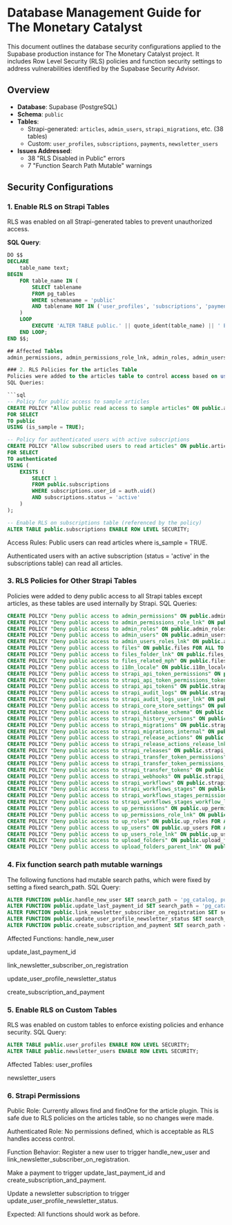 # Database Management Guide for The Monetary Catalyst

This document outlines the database security configurations applied to the Supabase production instance for The Monetary Catalyst project. It includes Row Level Security (RLS) policies and function security settings to address vulnerabilities identified by the Supabase Security Advisor.

## Overview
- **Database**: Supabase (PostgreSQL)
- **Schema**: `public`
- **Tables**:
  - Strapi-generated: `articles`, `admin_users`, `strapi_migrations`, etc. (38 tables)
  - Custom: `user_profiles`, `subscriptions`, `payments`, `newsletter_users`
- **Issues Addressed**:
  - 38 "RLS Disabled in Public" errors
  - 7 "Function Search Path Mutable" warnings

## Security Configurations

### 1. Enable RLS on Strapi Tables
RLS was enabled on all Strapi-generated tables to prevent unauthorized access.

**SQL Query**:
```sql
DO $$
DECLARE
    table_name text;
BEGIN
    FOR table_name IN (
        SELECT tablename 
        FROM pg_tables 
        WHERE schemaname = 'public' 
        AND tablename NOT IN ('user_profiles', 'subscriptions', 'payments', 'newsletter_users')
    )
    LOOP
        EXECUTE 'ALTER TABLE public.' || quote_ident(table_name) || ' ENABLE ROW LEVEL SECURITY;';
    END LOOP;
END $$;

## Affected Tables
admin_permissions, admin_permissions_role_lnk, admin_roles, admin_users, admin_users_roles_lnk, articles, files, files_folder_lnk, files_related_mph, i18n_locale, strapi_api_token_permissions, strapi_api_token_permissions_token_lnk, strapi_api_tokens, strapi_audit_logs, strapi_audit_logs_user_lnk, strapi_core_store_settings, strapi_database_schema, strapi_history_versions, strapi_migrations, strapi_migrations_internal, strapi_release_actions, strapi_release_actions_release_lnk, strapi_releases, strapi_transfer_token_permissions, strapi_transfer_token_permissions_token_lnk, strapi_transfer_tokens, strapi_webhooks, strapi_workflows, strapi_workflows_stages, strapi_workflows_stages_permissions_lnk, strapi_workflows_stages_workflow_lnk, up_permissions, up_permissions_role_lnk, up_roles, up_users, up_users_role_lnk, upload_folders, upload_folders_parent_lnk

### 2. RLS Policies for the articles Table
Policies were added to the articles table to control access based on user authentication and subscription status.
SQL Queries:

```sql
-- Policy for public access to sample articles
CREATE POLICY "Allow public read access to sample articles" ON public.articles
FOR SELECT
TO public
USING (is_sample = TRUE);

-- Policy for authenticated users with active subscriptions
CREATE POLICY "Allow subscribed users to read articles" ON public.articles
FOR SELECT
TO authenticated
USING (
    EXISTS (
        SELECT 1
        FROM public.subscriptions
        WHERE subscriptions.user_id = auth.uid()
        AND subscriptions.status = 'active'
    )
);

-- Enable RLS on subscriptions table (referenced by the policy)
ALTER TABLE public.subscriptions ENABLE ROW LEVEL SECURITY;
```

Access Rules:
Public users can read articles where is_sample = TRUE.

Authenticated users with an active subscription (status = 'active' in the subscriptions table) can read all articles.

### 3. RLS Policies for Other Strapi Tables
Policies were added to deny public access to all Strapi tables except articles, as these tables are used internally by Strapi.
SQL Queries:

```sql
CREATE POLICY "Deny public access to admin_permissions" ON public.admin_permissions FOR ALL TO public USING (false);
CREATE POLICY "Deny public access to admin_permissions_role_lnk" ON public.admin_permissions_role_lnk FOR ALL TO public USING (false);
CREATE POLICY "Deny public access to admin_roles" ON public.admin_roles FOR ALL TO public USING (false);
CREATE POLICY "Deny public access to admin_users" ON public.admin_users FOR ALL TO public USING (false);
CREATE POLICY "Deny public access to admin_users_roles_lnk" ON public.admin_users_roles_lnk FOR ALL TO public USING (false);
CREATE POLICY "Deny public access to files" ON public.files FOR ALL TO public USING (false);
CREATE POLICY "Deny public access to files_folder_lnk" ON public.files_folder_lnk FOR ALL TO public USING (false);
CREATE POLICY "Deny public access to files_related_mph" ON public.files_related_mph FOR ALL TO public USING (false);
CREATE POLICY "Deny public access to i18n_locale" ON public.i18n_locale FOR ALL TO public USING (false);
CREATE POLICY "Deny public access to strapi_api_token_permissions" ON public.strapi_api_token_permissions FOR ALL TO public USING (false);
CREATE POLICY "Deny public access to strapi_api_token_permissions_token_lnk" ON public.strapi_api_token_permissions_token_lnk FOR ALL TO public USING (false);
CREATE POLICY "Deny public access to strapi_api_tokens" ON public.strapi_api_tokens FOR ALL TO public USING (false);
CREATE POLICY "Deny public access to strapi_audit_logs" ON public.strapi_audit_logs FOR ALL TO public USING (false);
CREATE POLICY "Deny public access to strapi_audit_logs_user_lnk" ON public.strapi_audit_logs_user_lnk FOR ALL TO public USING (false);
CREATE POLICY "Deny public access to strapi_core_store_settings" ON public.strapi_core_store_settings FOR ALL TO public USING (false);
CREATE POLICY "Deny public access to strapi_database_schema" ON public.strapi_database_schema FOR ALL TO public USING (false);
CREATE POLICY "Deny public access to strapi_history_versions" ON public.strapi_history_versions FOR ALL TO public USING (false);
CREATE POLICY "Deny public access to strapi_migrations" ON public.strapi_migrations FOR ALL TO public USING (false);
CREATE POLICY "Deny public access to strapi_migrations_internal" ON public.strapi_migrations_internal FOR ALL TO public USING (false);
CREATE POLICY "Deny public access to strapi_release_actions" ON public.strapi_release_actions FOR ALL TO public USING (false);
CREATE POLICY "Deny public access to strapi_release_actions_release_lnk" ON public.strapi_release_actions_release_lnk FOR ALL TO public USING (false);
CREATE POLICY "Deny public access to strapi_releases" ON public.strapi_releases FOR ALL TO public USING (false);
CREATE POLICY "Deny public access to strapi_transfer_token_permissions" ON public.strapi_transfer_token_permissions FOR ALL TO public USING (false);
CREATE POLICY "Deny public access to strapi_transfer_token_permissions_token_lnk" ON public.strapi_transfer_token_permissions_token_lnk FOR ALL TO public USING (false);
CREATE POLICY "Deny public access to strapi_transfer_tokens" ON public.strapi_transfer_tokens FOR ALL TO public USING (false);
CREATE POLICY "Deny public access to strapi_webhooks" ON public.strapi_webhooks FOR ALL TO public USING (false);
CREATE POLICY "Deny public access to strapi_workflows" ON public.strapi_workflows FOR ALL TO public USING (false);
CREATE POLICY "Deny public access to strapi_workflows_stages" ON public.strapi_workflows_stages FOR ALL TO public USING (false);
CREATE POLICY "Deny public access to strapi_workflows_stages_permissions_lnk" ON public.strapi_workflows_stages_permissions_lnk FOR ALL TO public USING (false);
CREATE POLICY "Deny public access to strapi_workflows_stages_workflow_lnk" ON public.strapi_workflows_stages_workflow_lnk FOR ALL TO public USING (false);
CREATE POLICY "Deny public access to up_permissions" ON public.up_permissions FOR ALL TO public USING (false);
CREATE POLICY "Deny public access to up_permissions_role_lnk" ON public.up_permissions_role_lnk FOR ALL TO public USING (false);
CREATE POLICY "Deny public access to up_roles" ON public.up_roles FOR ALL TO public USING (false);
CREATE POLICY "Deny public access to up_users" ON public.up_users FOR ALL TO public USING (false);
CREATE POLICY "Deny public access to up_users_role_lnk" ON public.up_users_role_lnk FOR ALL TO public USING (false);
CREATE POLICY "Deny public access to upload_folders" ON public.upload_folders FOR ALL TO public USING (false);
CREATE POLICY "Deny public access to upload_folders_parent_lnk" ON public.upload_folders_parent_lnk FOR ALL TO public USING (false);
```

### 4. Fix function search path mutable warnings
The following functions had mutable search paths, which were fixed by setting a fixed search_path.
SQL Query:

```sql
ALTER FUNCTION public.handle_new_user SET search_path = 'pg_catalog, public';
ALTER FUNCTION public.update_last_payment_id SET search_path = 'pg_catalog, public';
ALTER FUNCTION public.link_newsletter_subscriber_on_registration SET search_path = 'pg_catalog, public';
ALTER FUNCTION public.update_user_profile_newsletter_status SET search_path = 'pg_catalog, public';
ALTER FUNCTION public.create_subscription_and_payment SET search_path = 'pg_catalog, public';
```
Affected Functions:
handle_new_user

update_last_payment_id

link_newsletter_subscriber_on_registration

update_user_profile_newsletter_status

create_subscription_and_payment

### 5. Enable RLS on Custom Tables
RLS was enabled on custom tables to enforce existing policies and enhance security.
SQL Query:

```sql
ALTER TABLE public.user_profiles ENABLE ROW LEVEL SECURITY;
ALTER TABLE public.newsletter_users ENABLE ROW LEVEL SECURITY;
```
Affected Tables:
user_profiles

newsletter_users

### 6. Strapi Permissions
Public Role: Currently allows find and findOne for the article plugin. This is safe due to RLS policies on the articles table, so no changes were made.

Authenticated Role: No permissions defined, which is acceptable as RLS handles access control.

Function Behavior:
Register a new user to trigger handle_new_user and link_newsletter_subscriber_on_registration.

Make a payment to trigger update_last_payment_id and create_subscription_and_payment.

Update a newsletter subscription to trigger update_user_profile_newsletter_status.

Expected: All functions should work as before.


